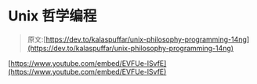 # Unix 哲学编程

> 原文:[https://dev.to/kalaspuffar/unix-philosophy-programming-14ng](https://dev.to/kalaspuffar/unix-philosophy-programming-14ng)

[https://www.youtube.com/embed/EVFUe-lSvfE](https://www.youtube.com/embed/EVFUe-lSvfE)
